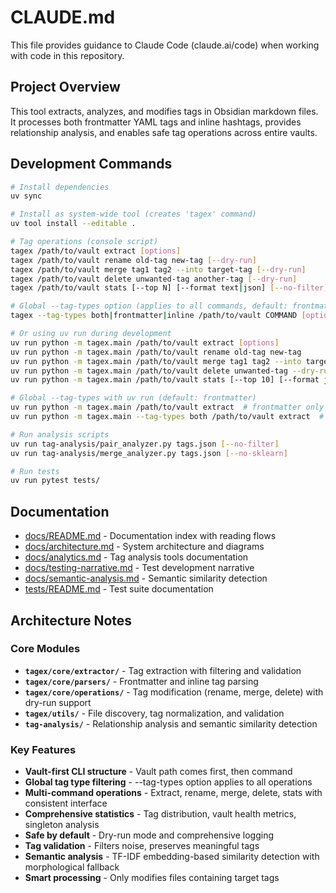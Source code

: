 # CLAUDE.md

This file provides guidance to Claude Code (claude.ai/code) when working with code in this repository.

## Project Overview

This tool extracts, analyzes, and modifies tags in Obsidian markdown files. It processes both frontmatter YAML tags and inline hashtags, provides relationship analysis, and enables safe tag operations across entire vaults.

## Development Commands

```bash
# Install dependencies
uv sync

# Install as system-wide tool (creates 'tagex' command)
uv tool install --editable .

# Tag operations (console script)
tagex /path/to/vault extract [options]
tagex /path/to/vault rename old-tag new-tag [--dry-run]
tagex /path/to/vault merge tag1 tag2 --into target-tag [--dry-run]
tagex /path/to/vault delete unwanted-tag another-tag [--dry-run]
tagex /path/to/vault stats [--top N] [--format text|json] [--no-filter]

# Global --tag-types option (applies to all commands, default: frontmatter)
tagex --tag-types both|frontmatter|inline /path/to/vault COMMAND [options]

# Or using uv run during development
uv run python -m tagex.main /path/to/vault extract [options]
uv run python -m tagex.main /path/to/vault rename old-tag new-tag
uv run python -m tagex.main /path/to/vault merge tag1 tag2 --into target-tag
uv run python -m tagex.main /path/to/vault delete unwanted-tag --dry-run
uv run python -m tagex.main /path/to/vault stats [--top 10] [--format json]

# Global --tag-types with uv run (default: frontmatter)
uv run python -m tagex.main /path/to/vault extract  # frontmatter only (default)
uv run python -m tagex.main --tag-types both /path/to/vault extract  # both types

# Run analysis scripts  
uv run tag-analysis/pair_analyzer.py tags.json [--no-filter]
uv run tag-analysis/merge_analyzer.py tags.json [--no-sklearn]

# Run tests
uv run pytest tests/
```

## Documentation

- [docs/README.md](docs/README.md) - Documentation index with reading flows
- [docs/architecture.md](docs/architecture.md) - System architecture and diagrams
- [docs/analytics.md](docs/analytics.md) - Tag analysis tools documentation
- [docs/testing-narrative.md](docs/testing-narrative.md) - Test development narrative
- [docs/semantic-analysis.md](docs/semantic-analysis.md) - Semantic similarity detection
- [tests/README.md](tests/README.md) - Test suite documentation

## Architecture Notes

### Core Modules

- **`tagex/core/extractor/`** - Tag extraction with filtering and validation
- **`tagex/core/parsers/`** - Frontmatter and inline tag parsing
- **`tagex/core/operations/`** - Tag modification (rename, merge, delete) with dry-run support
- **`tagex/utils/`** - File discovery, tag normalization, and validation
- **`tag-analysis/`** - Relationship analysis and semantic similarity detection

### Key Features

- **Vault-first CLI structure** - Vault path comes first, then command
- **Global tag type filtering** - --tag-types option applies to all operations
- **Multi-command operations** - Extract, rename, merge, delete, stats with consistent interface
- **Comprehensive statistics** - Tag distribution, vault health metrics, singleton analysis
- **Safe by default** - Dry-run mode and comprehensive logging
- **Tag validation** - Filters noise, preserves meaningful tags
- **Semantic analysis** - TF-IDF embedding-based similarity detection with morphological fallback
- **Smart processing** - Only modifies files containing target tags